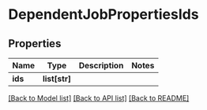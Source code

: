 # DependentJobPropertiesIds

## Properties
Name | Type | Description | Notes
------------ | ------------- | ------------- | -------------
**ids** | **list[str]** |  | 

[[Back to Model list]](../README.md#documentation-for-models) [[Back to API list]](../README.md#documentation-for-api-endpoints) [[Back to README]](../README.md)



